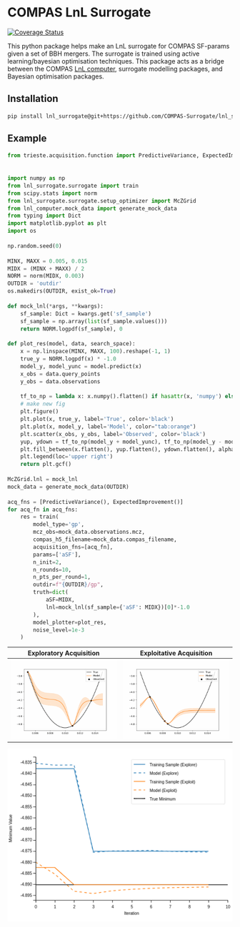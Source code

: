 # COMPAS LnL Surrogate
[![Coverage Status](https://coveralls.io/repos/github/COMPAS-Surrogate/lnl_surrogate/badge.svg?branch=main)](https://coveralls.io/github/COMPAS-Surrogate/lnl_surrogate?branch=main)

This python package helps make an LnL surrogate for COMPAS SF-params given a set of BBH mergers.
The surrogate is trained using active learning/bayesian optimisation techniques.
This package acts as a bridge between the COMPAS [LnL computer](https://github.com/COMPAS-Surrogate/lnl_computer), surrogate modelling packages, and Bayesian optimisation packages.

## Installation

```bash
pip install lnl_surrogate@git+https://github.com/COMPAS-Surrogate/lnl_surrogate.git
```

## Example

```python
from trieste.acquisition.function import PredictiveVariance, ExpectedImprovement


import numpy as np
from lnl_surrogate.surrogate import train
from scipy.stats import norm
from lnl_surrogate.surrogate.setup_optimizer import McZGrid
from lnl_computer.mock_data import generate_mock_data
from typing import Dict
import matplotlib.pyplot as plt
import os

np.random.seed(0)

MINX, MAXX = 0.005, 0.015
MIDX = (MINX + MAXX) / 2
NORM = norm(MIDX, 0.003)
OUTDIR = 'outdir'
os.makedirs(OUTDIR, exist_ok=True)

def mock_lnl(*args, **kwargs):
    sf_sample: Dict = kwargs.get('sf_sample')
    sf_sample = np.array(list(sf_sample.values()))
    return NORM.logpdf(sf_sample), 0

def plot_res(model, data, search_space):
    x = np.linspace(MINX, MAXX, 100).reshape(-1, 1)
    true_y = NORM.logpdf(x) * -1.0
    model_y, model_yunc = model.predict(x)
    x_obs = data.query_points
    y_obs = data.observations

    tf_to_np = lambda x: x.numpy().flatten() if hasattr(x, 'numpy') else x
    # make new fig
    plt.figure()
    plt.plot(x, true_y, label='True', color='black')
    plt.plot(x, model_y, label='Model', color="tab:orange")
    plt.scatter(x_obs, y_obs, label='Observed', color='black')
    yup, ydown = tf_to_np(model_y + model_yunc), tf_to_np(model_y - model_yunc)
    plt.fill_between(x.flatten(), yup.flatten(), ydown.flatten(), alpha=0.2 , color="tab:orange")
    plt.legend(loc='upper right')
    return plt.gcf()

McZGrid.lnl = mock_lnl
mock_data = generate_mock_data(OUTDIR)

acq_fns = [PredictiveVariance(), ExpectedImprovement()]
for acq_fn in acq_fns:
    res = train(
        model_type='gp',
        mcz_obs=mock_data.observations.mcz,
        compas_h5_filename=mock_data.compas_filename,
        acquisition_fns=[acq_fn],
        params=['aSF'],
        n_init=2,
        n_rounds=10,
        n_pts_per_round=1,
        outdir=f"{OUTDIR}/gp",
        truth=dict(
            aSF=MIDX,
            lnl=mock_lnl(sf_sample={'aSF': MIDX})[0]*-1.0
        ),
        model_plotter=plot_res,
        noise_level=1e-3
    )
```

| Exploratory Acquisition | Exploitative Acquisition |
|-------------------------|--------------------------|
| ![Exploratory][explore_gif] | ![Exploitative][exploit_gif] |

![Regret][regret]

[regret]: https://raw.githubusercontent.com/COMPAS-Surrogate/lnl_surrogate/main/docs/studies/regret.png
[exploit_gif]: https://raw.githubusercontent.com/COMPAS-Surrogate/lnl_surrogate/main/docs/studies/train_exploit.gif
[explore_gif]: https://raw.githubusercontent.com/COMPAS-Surrogate/lnl_surrogate/main/docs/studies/train_explore.gif

